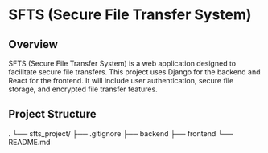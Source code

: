 # SFTS (Secure File Transfer System)

## Overview

SFTS (Secure File Transfer System) is a web application designed to facilitate secure file transfers. This project uses Django for the backend and React for the frontend. It will include user authentication, secure file storage, and encrypted file transfer features.

## Project Structure

.
└── sfts_project/
    ├── .gitignore
    ├── backend
    ├── frontend
    └── README.md

